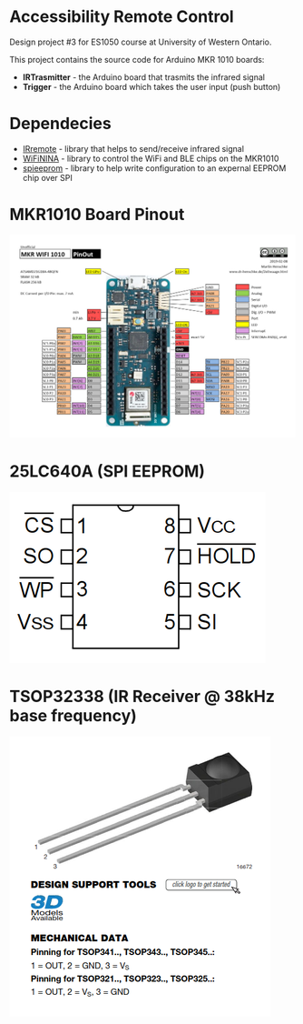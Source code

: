 # Accessibility Remote Control

Design project #3 for ES1050 course at University of Western Ontario.

This project contains the source code for Arduino MKR 1010 boards:
- **IRTrasmitter** - the Arduino board that trasmits the infrared signal
- **Trigger** - the Arduino board which takes the user input (push button)

# Dependecies

- [IRremote](https://github.com/z3t0/Arduino-IRremote) - library that helps to send/receive infrared signal 
- [WiFiNINA](https://www.arduino.cc/en/Reference/WiFiNINA) - library to control the WiFi and BLE chips on the MKR1010
- [spieeprom](https://github.com/kbondare/spieeprom) - library to help write configuration to an expernal EEPROM chip over SPI

# MKR1010 Board Pinout

![MKR1010 Board Pinout](./MKR_WiFi_1010_Pinout.jpg)

# 25LC640A (SPI EEPROM)

![MKR1010 Board Pinout](./25LC640A_pinout.png)


# TSOP32338 (IR Receiver @ 38kHz base frequency)

![TSOP32338 Pinout](./TSOP32338_pinout.png)
